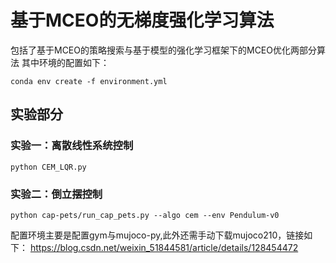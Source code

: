 # 基于MCEO的无梯度强化学习算法


包括了基于MCEO的策略搜索与基于模型的强化学习框架下的MCEO优化两部分算法
其中环境的配置如下：
```
conda env create -f environment.yml
 ```
## 实验部分

### 实验一：离散线性系统控制

```
python CEM_LQR.py
```

### 实验二：倒立摆控制

```
python cap-pets/run_cap_pets.py --algo cem --env Pendulum-v0 
```

配置环境主要是配置gym与mujoco-py,此外还需手动下载mujoco210，链接如下：
https://blog.csdn.net/weixin_51844581/article/details/128454472
